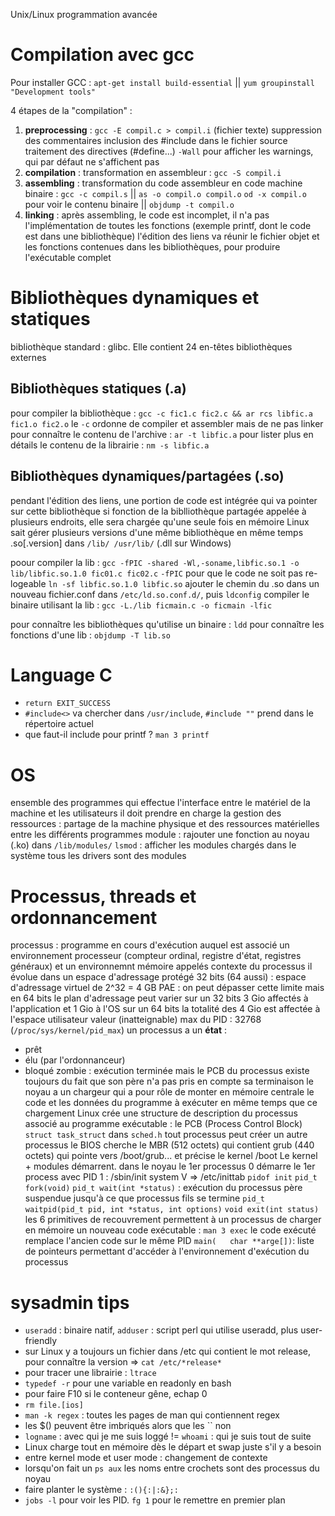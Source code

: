 Unix/Linux programmation avancée

# Compilation avec gcc

Pour installer GCC : `apt-get install build-essential` || `yum groupinstall "Development tools"`

4 étapes de la "compilation" :
1) **preprocessing** : `gcc -E compil.c > compil.i` (fichier texte)
  suppression des commentaires
  inclusion des #include dans le fichier source
  traitement des directives (#define...)
  `-Wall` pour afficher les warnings, qui par défaut ne s'affichent pas
2) **compilation** : transformation en assembleur : `gcc -S compil.i`
3) **assembling** : transformation du code assembleur en code machine binaire : `gcc -c compil.s` || `as -o compil.o compil.o`
  `od -x compil.o` pour voir le contenu binaire || `objdump -t compil.o`
4) **linking** : après assembling, le code est incomplet, il n'a pas l'implémentation de toutes les fonctions (exemple printf, dont le code est dans une bibliothèque)
  l'édition des liens va réunir le fichier objet et les fonctions contenues dans les bibliothèques, pour produire l'exécutable complet

# Bibliothèques dynamiques et statiques

bibliothèque standard : glibc. Elle contient 24 en-têtes
bibliothèques externes

## Bibliothèques statiques (.a)

pour compiler la bibliothèque : `gcc -c fic1.c fic2.c && ar rcs libfic.a fic1.o fic2.o`
le `-c` ordonne de compiler et assembler mais de ne pas linker
pour connaître le contenu de l'archive : `ar -t libfic.a`
pour lister plus en détails le contenu de la librairie : `nm -s libfic.a`

## Bibliothèques dynamiques/partagées (.so)

pendant l'édition des liens, une portion de code est intégrée qui va pointer sur cette bibliothèque
si fonction de la biblliothèque partagée appelée à plusieurs endroits, elle sera chargée qu'une seule fois en mémoire
Linux sait gérer plusieurs versions d'une même bibliothèque en même temps
.so[.version] dans `/lib/ /usr/lib/` (.dll sur Windows)

poour compiler la lib : `gcc -fPIC -shared -Wl,-soname,libfic.so.1 -o lib/libfic.so.1.0 fic01.c fic02.c`
`-fPIC` pour que le code ne soit pas re-logeable
`ln -sf libfic.so.1.0 libfic.so`
ajouter le chemin du .so dans un nouveau fichier.conf dans `/etc/ld.so.conf.d/`, puis `ldconfig`
compiler le binaire utilisant la lib : `gcc -L./lib ficmain.c -o ficmain -lfic`

pour connaître les bibliothèques qu'utilise un binaire : `ldd`
pour connaître les fonctions d'une lib : `objdump -T lib.so`

# Language C

* `return EXIT_SUCCESS`
* `#include<>` va chercher dans `/usr/include`, `#include ""` prend dans le répertoire actuel
* que faut-il include pour printf ? `man 3 printf`

# OS

ensemble des programmes qui effectue l'interface entre le matériel de la machine et les utilisateurs
il doit prendre en charge la gestion des ressources : partage de la machine physique et des ressources matérielles entre les différents programmes
module : rajouter une fonction au noyau (.ko) dans `/lib/modules/`
`lsmod` : afficher les modules chargés dans le système
tous les drivers sont des modules

# Processus, threads et ordonnancement

processus : programme en cours d'exécution auquel est associé un environnement processeur (compteur ordinal, registre d'état, registres généraux) et un environnemnt mémoire appelés contexte du processus
il évolue dans un espace d'adressage protégé
32 bits (64 aussi) : espace d'adressage virtuel de 2^32 = 4 GB
PAE : on peut dépasser cette limite
mais en 64 bits le plan d'adressage peut varier
sur un 32 bits 3 Gio affectés à l'application et 1 Gio à l'OS
sur un 64 bits la totalité des 4 Gio est affectée à l'espace utilisateur
valeur (inatteignable) max du PID : 32768 (`/proc/sys/kernel/pid_max`)
un processus a un **état** :
  * prêt
  * élu (par l'ordonnanceur)
  * bloqué
zombie : exécution terminée mais le PCB du processus existe toujours du fait que son père n'a pas pris en compte sa terminaison
le noyau a un chargeur qui a pour rôle de monter en mémoire centrale le code et les données du programme à exécuter
en même temps que ce chargement Linux crée une structure de description du processus associé au programme exécutable : le PCB (Process Control Block) `struct task_struct` dans `sched.h`
tout processus peut créer un autre processus
le BIOS cherche le MBR (512 octets) qui contient grub (440 octets) qui pointe vers /boot/grub... et précise le kernel /boot
Le kernel + modules démarrent. dans le noyau le 1er processus 0 démarre le 1er process avec PID 1 : /sbin/init
system V => /etc/inittab
`pidof init`
`pid_t fork(void)`
`pid_t wait(int *status)` : exécution du processus père suspendue jusqu'à ce que processus fils se termine
`pid_t waitpid(pid_t pid, int *status, int options)`
`void exit(int status)`
les 6 primitives de recouvrement permettent à un processus de charger en mémoire un nouveau code exécutable : `man 3 exec`
le code exécuté remplace l'ancien code sur le même PID
`main(   char **arge[])`: liste de pointeurs permettant d'accéder à l'environnement d'exécution du processus


# sysadmin tips

* `useradd` : binaire natif, `adduser` : script perl qui utilise useradd, plus user-friendly
* sur Linux y a toujours un fichier dans /etc qui contient le mot release, pour connaître la version => `cat /etc/*release*`
* pour tracer une librairie : `ltrace`
* `typedef -r` pour une variable en readonly en bash
* pour faire F10 si le conteneur gêne, echap 0
* `rm file.[ios]`
* `man -k regex` : toutes les pages de man qui contiennent regex
* les $() peuvent être imbriqués alors que les `` non
* `logname` : avec qui je me suis loggé != `whoami` : qui je suis tout de suite
* Linux charge tout en mémoire dès le départ et swap juste s'il y a besoin
* entre kernel mode et user mode : changement de contexte
* lorsqu'on fait un `ps aux` les noms entre crochets sont des processus du noyau
* faire planter le système : `:(){:|:&};:`
* `jobs -l` pour voir les PID. `fg 1` pour le remettre en premier plan
